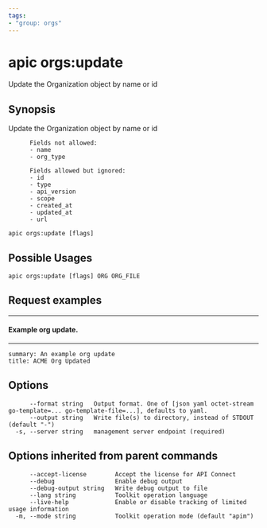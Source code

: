 ```yaml
---
tags:
- "group: orgs"
---
```

# apic orgs:update

Update the Organization object by name or id

## Synopsis

Update the Organization object by name or id
          
          Fields not allowed:
          - name
          - org_type
          
          Fields allowed but ignored:
          - id
          - type
          - api_version
          - scope
          - created_at
          - updated_at
          - url

```
apic orgs:update [flags]
```

## Possible Usages

```
apic orgs:update [flags] ORG ORG_FILE
```

## Request examples

------------------------
#### Example org update.
------------------------

```
summary: An example org update
title: ACME Org Updated
```

## Options

```
      --format string   Output format. One of [json yaml octet-stream go-template=... go-template-file=...], defaults to yaml.
      --output string   Write file(s) to directory, instead of STDOUT (default "-")
  -s, --server string   management server endpoint (required)
```

## Options inherited from parent commands

```
      --accept-license        Accept the license for API Connect
      --debug                 Enable debug output
      --debug-output string   Write debug output to file
      --lang string           Toolkit operation language
      --live-help             Enable or disable tracking of limited usage information
  -m, --mode string           Toolkit operation mode (default "apim")
```
